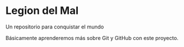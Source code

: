 # Legion del Mal
Un repositorio para conquistar el mundo

Básicamente aprenderemos más sobre Git y GitHub con este proyecto.